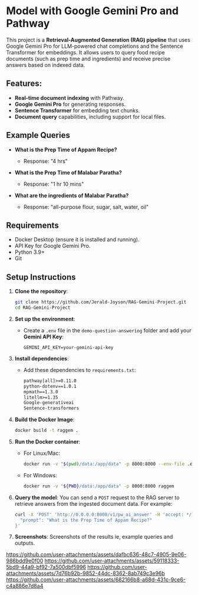 # Model with Google Gemini Pro and Pathway

This project is a **Retrieval-Augmented Generation (RAG) pipeline** that uses Google Gemini Pro for LLM-powered chat completions and the Sentence Transformer for embeddings. It allows users to query food recipe documents (such as prep time and ingredients) and receive precise answers based on indexed data.

## Features:

- **Real-time document indexing** with Pathway.
- **Google Gemini Pro** for generating responses.
- **Sentence Transformer** for embedding text chunks.
- **Document query** capabilities, including support for local files.

## Example Queries

- **What is the Prep Time of Appam Recipe?**

  - Response: "4 hrs"
- **What is the Prep Time of Malabar Paratha?**

  - Response: "1 hr 10 mins"
- **What are the ingredients of Malabar Paratha?**

  - Response: "all-purpose flour, sugar, salt, water, oil"

## Requirements

- Docker Desktop (ensure it is installed and running).
- API Key for Google Gemini Pro.
- Python 3.9+
- Git

## Setup Instructions

1. **Clone the repository**:

   ```bash
   git clone https://github.com/Jerald-Joyson/RAG-Gemini-Project.git
   cd RAG-Gemini-Project
   ```
2. **Set up the environment**:

   - Create a `.env` file in the `demo-question-answering` folder and add your **Gemini API Key**:
     ```
     GEMINI_API_KEY=your-gemini-api-key
     ```
3. **Install dependencies**:

   - Add these dependencies to `requirements.txt`:
     ```txt
     pathway[all]>=0.11.0
     python-dotenv==1.0.1
     mpmath==1.3.0
     litellm>=1.35
     Google-generativeai
     Sentence-transformers
     ```
4. **Build the Docker Image**:

   ```bash
   docker build -t raggem .
   ```
5. **Run the Docker container**:

   - For Linux/Mac:

     ```bash
     docker run -v "$(pwd)/data:/app/data" -p 8000:8000 --env-file .env raggem
     ```
   - For Windows:

     ```bash
     docker run -v "${PWD}/data:/app/data" -p 8000:8000 raggem
     ```
6. **Query the model**:
   You can send a `POST` request to the RAG server to retrieve answers from the ingested document data. For example:

   ```bash
   curl -X 'POST' 'http://0.0.0.0:8000/v1/pw_ai_answer' -H 'accept: */*' -H 'Content-Type: application/json' -d '{
     "prompt": "What is the Prep Time of Appam Recipe?"
   }'
   ```
7. **Screenshots**:
   Screenshots of the results ie, example queries and outputs.
   
https://github.com/user-attachments/assets/dafbc636-48c7-4905-9e06-986bdd9e0f00
https://github.com/user-attachments/assets/59118333-5bd9-44a9-bf92-7a500dbf5996
https://github.com/user-attachments/assets/7d76b92b-9852-44dc-8362-8ab749c3e96b
https://github.com/user-attachments/assets/682166b8-a68d-431c-9ce6-c4a886e7d8a4
